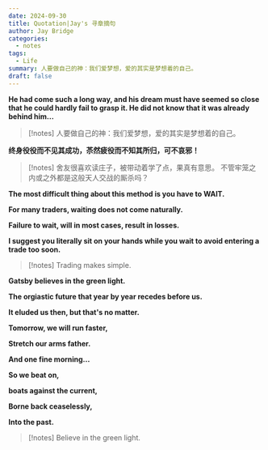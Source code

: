 ```yaml
---
date: 2024-09-30
title: Quotation|Jay's 寻章摘句
author: Jay Bridge
categories:
  - notes
tags:
  - Life
summary: 人要做自己的神：我们爱梦想，爱的其实是梦想着的自己。
draft: false
---
```


**He had come such a long way, and his dream must have seemed so close that he could hardly fail to grasp it. He did not know that it was already behind him...**

>[!notes]
>人要做自己的神：我们爱梦想，爱的其实是梦想着的自己。

**终身役役而不见其成功，苶然疲役而不知其所归，可不哀邪！**

>[!notes]
>舍友很喜欢读庄子，被带动着学了点，果真有意思。
>不管牢笼之内或之外都是这般天人交战的厮杀吗？

**The most difficult thing about this method is you have to WAIT.**

**For many traders, waiting does not come naturally.**

**Failure to wait, will in most cases, result in losses.**

**I suggest you literally sit on your hands while you wait to avoid entering a trade too soon.**

>[!notes]
>Trading makes simple.

**Gatsby believes in the green light.**

**The orgiastic future that year by year recedes before us.**

**It eluded us then, but that's no matter.**

**Tomorrow, we will run faster,**

**Stretch our arms father.**

**And one fine morning...**

**So we beat on,**

**boats against the current,**

**Borne back ceaselessly,**

**Into the past.**

>[!notes]
>Believe in the green light.
